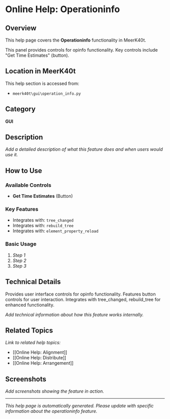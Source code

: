 # Online Help: Operationinfo

## Overview

This help page covers the **Operationinfo** functionality in MeerK40t.

This panel provides controls for opinfo functionality. Key controls include "Get Time Estimates" (button).

## Location in MeerK40t

This help section is accessed from:
- `meerk40t\gui\operation_info.py`

## Category

**GUI**

## Description

*Add a detailed description of what this feature does and when users would use it.*

## How to Use

### Available Controls

- **Get Time Estimates** (Button)

### Key Features

- Integrates with: `tree_changed`
- Integrates with: `rebuild_tree`
- Integrates with: `element_property_reload`

### Basic Usage

1. *Step 1*
2. *Step 2*
3. *Step 3*

## Technical Details

Provides user interface controls for opinfo functionality. Features button controls for user interaction. Integrates with tree_changed, rebuild_tree for enhanced functionality.

*Add technical information about how this feature works internally.*

## Related Topics

*Link to related help topics:*

- [[Online Help: Alignment]]
- [[Online Help: Distribute]]
- [[Online Help: Arrangement]]

## Screenshots

*Add screenshots showing the feature in action.*

---

*This help page is automatically generated. Please update with specific information about the operationinfo feature.*
